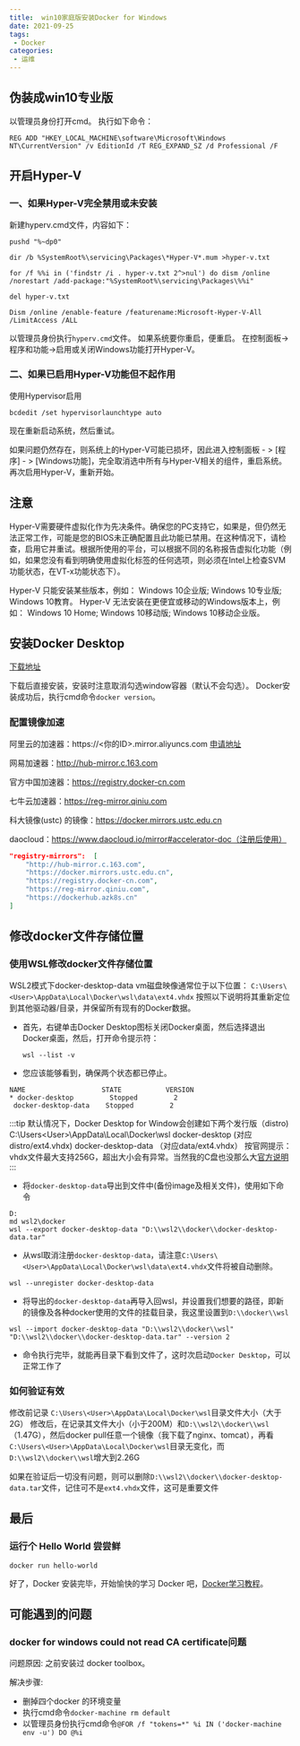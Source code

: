 ```yaml
---
title:  win10家庭版安装Docker for Windows
date: 2021-09-25
tags:
 - Docker
categories:
 - 运维
---
```


## 伪装成win10专业版

以管理员身份打开cmd。
执行如下命令：

```batch
REG ADD "HKEY_LOCAL_MACHINE\software\Microsoft\Windows NT\CurrentVersion" /v EditionId /T REG_EXPAND_SZ /d Professional /F
```

## 开启Hyper-V

### 一、如果Hyper-V完全禁用或未安装

新建hyperv.cmd文件，内容如下：

```batch
pushd "%~dp0"

dir /b %SystemRoot%\servicing\Packages\*Hyper-V*.mum >hyper-v.txt

for /f %%i in ('findstr /i . hyper-v.txt 2^>nul') do dism /online /norestart /add-package:"%SystemRoot%\servicing\Packages\%%i"

del hyper-v.txt

Dism /online /enable-feature /featurename:Microsoft-Hyper-V-All /LimitAccess /ALL
```

以管理员身份执行```hyperv.cmd```文件。
如果系统要你重启，便重启。
在控制面板->程序和功能->启用或关闭Windows功能打开Hyper-V。

### 二、如果已启用Hyper-V功能但不起作用

使用Hypervisor启用

```batch
bcdedit /set hypervisorlaunchtype auto
```

现在重新启动系统，然后重试。

如果问题仍然存在，则系统上的Hyper-V可能已损坏，因此进入控制面板 - > [程序] - > [Windows功能]，完全取消选中所有与Hyper-V相关的组件，重启系统。
再次启用Hyper-V，重新开始。

## 注意


Hyper-V需要硬件虚拟化作为先决条件。确保您的PC支持它，如果是，但仍然无法正常工作，可能是您的BIOS未正确配置且此功能已禁用。在这种情况下，请检查，启用它并重试。根据所使用的平台，可以根据不同的名称报告虚拟化功能（例如，如果您没有看到明确使用虚拟化标签的任何选项，则必须在Intel上检查SVM功能状态，在VT-x功能状态下）。

Hyper-V 只能安装某些版本，例如：
Windows 10企业版; Windows 10专业版; Windows 10教育。
Hyper-V 无法安装在更便宜或移动的Windows版本上，例如：
Windows 10 Home; Windows 10移动版; Windows 10移动企业版。

## 安装Docker Desktop

[下载地址](https://www.docker.com/products/docker-desktop)

下载后直接安装，安装时注意取消勾选window容器（默认不会勾选）。
Docker安装成功后，执行cmd命令```docker version```。

### 配置镜像加速

阿里云的加速器：https://<你的ID>.mirror.aliyuncs.com [申请地址](https://help.aliyun.com/document_detail/60750.html)

网易加速器：http://hub-mirror.c.163.com

官方中国加速器：https://registry.docker-cn.com

七牛云加速器：https://reg-mirror.qiniu.com

科大镜像(ustc) 的镜像：https://docker.mirrors.ustc.edu.cn

daocloud：https://www.daocloud.io/mirror#accelerator-doc（注册后使用）


```json
"registry-mirrors":  [
    "http://hub-mirror.c.163.com",
    "https://docker.mirrors.ustc.edu.cn",
    "https://registry.docker-cn.com",
    "https://reg-mirror.qiniu.com",
    "https://dockerhub.azk8s.cn"
]
```
## 修改docker文件存储位置

[参考链接]: https://blog.csdn.net/u013948858/article/details/111464534

### 使用WSL修改docker文件存储位置

WSL2模式下docker-desktop-data vm磁盘映像通常位于以下位置：
`C:\Users\<User>\AppData\Local\Docker\wsl\data\ext4.vhdx`
按照以下说明将其重新定位到其他驱动器/目录，并保留所有现有的Docker数据。
 
- 首先，右键单击Docker Desktop图标关闭Docker桌面，然后选择退出Docker桌面，然后，打开命令提示符：
  ```
  wsl --list -v
  ```
- 您应该能够看到，确保两个状态都已停止。
 ```
 NAME                   STATE           VERSION
* docker-desktop         Stopped         2
  docker-desktop-data    Stopped         2
 ```
:::tip
默认情况下，Docker Desktop for Window会创建如下两个发行版（distro) C:\Users\<User>\AppData\Local\Docker\wsl
docker-desktop (对应distro/ext4.vhdx)
docker-desktop-data （对应data/ext4.vhdx）
按官网提示：vhdx文件最大支持256G，超出大小会有异常。当然我的C盘也没那么大[官方说明](https://docs.microsoft.com/en-us/windows/wsl/compare-versions#expanding-the-size-of-your-wsl-2-virtual-hard-disk)
:::
- 将`docker-desktop-data`导出到文件中(备份image及相关文件)，使用如下命令
 ```
 D:
 md wsl2\docker
 wsl --export docker-desktop-data "D:\\wsl2\\docker\\docker-desktop-data.tar"
 ```
- 从wsl取消注册`docker-desktop-data`，请注意`C:\Users\<User>\AppData\Local\Docker\wsl\data\ext4.vhdx`文件将被自动删除。
 ```
 wsl --unregister docker-desktop-data
 ```
- 将导出的`docker-desktop-data`再导入回wsl，并设置我们想要的路径，即新的镜像及各种docker使用的文件的挂载目录，我这里设置到`D:\\docker\\wsl`
 ```
 wsl --import docker-desktop-data "D:\\wsl2\\docker\\wsl" "D:\\wsl2\\docker\\docker-desktop-data.tar" --version 2
 ```
- 命令执行完毕，就能再目录下看到文件了，这时次启动`Docker Desktop`，可以正常工作了

### 如何验证有效

修改前记录 `C:\Users\<User>\AppData\Local\Docker\wsl`目录文件大小（大于2G）
修改后，在记录其文件大小（小于200M）和`D:\\wsl2\\docker\\wsl`（1.47G），然后docker pull任意一个镜像（我下载了nginx、tomcat），再看`C:\Users\<User>\AppData\Local\Docker\wsl`目录无变化，而`D:\\wsl2\\docker\\wsl`增大到2.26G

如果在验证后一切没有问题，则可以删除`D:\\wsl2\\docker\\docker-desktop-data.tar`文件，记住可不是`ext4.vhdx`文件，这可是重要文件

## 最后

### 运行个 Hello World 尝尝鲜

```
docker run hello-world
```

好了，Docker 安装完毕，开始愉快的学习 Docker 吧，[Docker学习教程](https://www.runoob.com/docker)。


## 可能遇到的问题

### docker for windows could not read CA certificate问题

问题原因: 之前安装过 docker toolbox。

解决步骤: 
- 删掉四个docker 的环境变量
- 执行cmd命令```docker-machine rm default```
- 以管理员身份执行cmd命令```@FOR /f "tokens=*" %i IN ('docker-machine env -u') DO @%i```